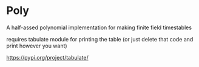 # Poly
A half-assed polynomial implementation for making finite field timestables

requires tabulate module for printing the table (or just delete that code and print however you want)

https://pypi.org/project/tabulate/
